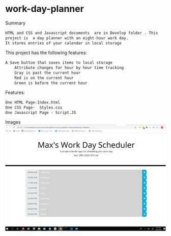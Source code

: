 # work-day-planner

Summary

    HTML and CSS and Javascript documents  are in Develop folder . This project is  a day planner with an eight-hour work day.
    It stores entries of your calendar in local storage
 

This project has the following features:

    A Save button that saves items to local storage
        Attribute changes for hour by hour time tracking
        Gray is past the current hour
        Red is on the current hour
        Green is before the current hour




Features:

    One HTML Page-Index.html    
    One CSS Page-  Styles.css
    One Javascript Page - Script.JS
    
    
Images 
<img src= "Assets/Capture.PNG">  
